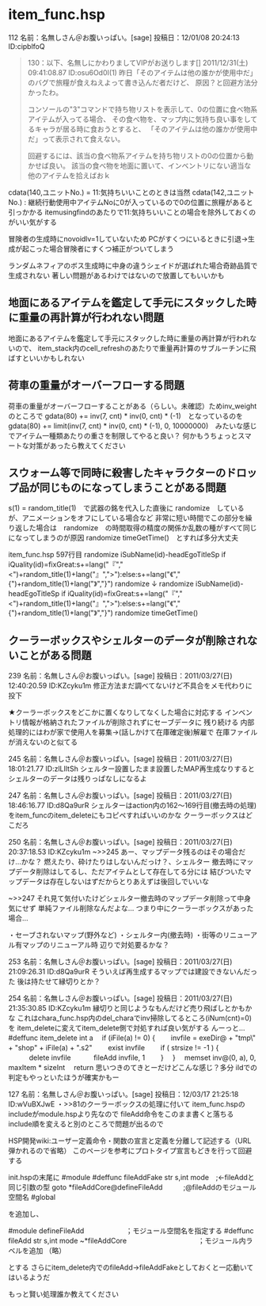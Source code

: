 # item_func.hsp


112 名前：名無しさん＠お腹いっぱい。[sage] 投稿日：12/01/08 20:24:13 ID:cipblfoQ
>130：以下、名無しにかわりましてVIPがお送りします[] 2011/12/31(土) 09:41:08.87 ID:osu6Od0I(1)
>昨日「そのアイテムは他の誰かが使用中だ」のバグで旅糧が食えねえよって書き込んだ者だけど、
>原因？と回避方法分かったわ。
>
>コンソールの"3"コマンドで持ち物リストを表示して、0の位置に食べ物系アイテムが入ってる場合、
>その食べ物を、マップ内に気持ち良い事をしてるキャラが居る時に食おうとすると、
>「そのアイテムは他の誰かが使用中だ」って表示されて食えない。
>
>回避するには、該当の食べ物系アイテムを持ち物リストの0の位置から動かせば良い。
>該当の食べ物を地面に置いて、インベントリにない適当な他のアイテムを拾えばおｋ

cdata(140,ユニットNo.) = 11:気持ちいいことのときは当然
cdata(142,ユニットNo.) : 継続行動使用中アイテムNoに0が入っているので0の位置に旅糧があると引っかかる
itemusingfindのあたりで11:気持ちいいことの場合を除外しておくのがいい気がする


冒険者の生成時にnovoidlv=1していないため
PCがすくつにいるときに引退→生成が起こった場合冒険者にすくつ補正がついてしまう

ランダムネフィアのボス生成時に中身の違うシェイドが選ばれた場合奇跡品質で生成されない
著しい問題があるわけではないので放置してもいいかも

## 地面にあるアイテムを鑑定して手元にスタックした時に重量の再計算が行われない問題
地面にあるアイテムを鑑定して手元にスタックした時に重量の再計算が行われないので、
item_stack内のcell_refreshのあたりで重量再計算のサブルーチンに飛ばすといいかもしれない

## 荷車の重量がオーバーフローする問題
荷車の重量がオーバーフローすることがある（らしい。未確認）ためinv_weightのところで
gdata(80) += inv(7, cnt) * inv(0, cnt) * (-1)　となっているのを
gdata(80) += limit(inv(7, cnt) * inv(0, cnt) * (-1), 0, 10000000)　みたいな感じでアイテム一種類あたりの重さを制限してやると良い？
何かもうちょっとスマートな対策があったら教えてください


## スウォーム等で同時に殺害したキャラクターのドロップ品が同じものになってしまうことがある問題
s(1) = random_title(1)　で武器の銘を代入した直後に randomize　しているが、アニメーションをオフにしている場合など
非常に短い時間でこの部分を繰り返した場合は　randomize　の時間取得の精度の関係か乱数の種がすべて同じになってしまうのが原因
randomize timeGetTime()　とすれば多分大丈夫

item_func.hsp 597行目
  randomize iSubName(id)-headEgoTitleSp
  if iQuality(id)=fixGreat:s+=lang("『"," <")+random_title(1)+lang("』",">"):else:s+=lang("《"," {")+random_title(1)+lang("》","}")
  randomize
↓
  randomize iSubName(id)-headEgoTitleSp
  if iQuality(id)=fixGreat:s+=lang("『"," <")+random_title(1)+lang("』",">"):else:s+=lang("《"," {")+random_title(1)+lang("》","}")
  randomize timeGetTime()

## クーラーボックスやシェルターのデータが削除されないことがある問題
239 名前：名無しさん＠お腹いっぱい。[sage] 投稿日：2011/03/27(日) 12:40:20.59 ID:KZcyku1m
修正方法まだ調べてないけど不具合をメモ代わりに投下

★クーラーボックスをどこかに置くなりしてなくした場合に対応する
インベントリ情報が格納されたファイルが削除されずにセーブデータに
残り続ける
内部処理的にはわが家で使用人を募集->(話しかけて在庫確定後)解雇で
在庫ファイルが消えないのと似てる

245 名前：名無しさん＠お腹いっぱい。[sage] 投稿日：2011/03/27(日) 18:01:21.77 ID:zlLIltSh
シェルター設置したまま設置したMAP再生成なりするとシェルターのデータは残りっぱなしになるよ

247 名前：名無しさん＠お腹いっぱい。[sage] 投稿日：2011/03/27(日) 18:46:16.77 ID:d8Qa9urR
シェルターはaction内の162～169行目(撤去時の処理)をitem_funcのitem_deleteにもコピペすればいいのかな
クーラーボックスはどこだろ

250 名前：名無しさん＠お腹いっぱい。[sage] 投稿日：2011/03/27(日) 20:37:18.53 ID:KZcyku1m
~>>245
あー、マップデータ残るのはその場合だけ…かな？
燃えたり、砕けたりはしないんだっけ？、シェルター
撤去時にマップデータ削除はしてるし、ただアイテムとして存在してる分には
結びついたマップデータは存在しないはずだからとりあえずは後回しでいいな

~>>247
それ見て気付いたけどシェルター撤去時のマップデータ削除って中身気にせず
単純ファイル削除なんだよな…
つまり中にクーラーボックスがあった場合…

・セーブされないマップ(野外など)
・シェルター内(撤去時)
・街等のリニューアル有マップのリニューアル時
辺りで対処要るかな？

253 名前：名無しさん＠お腹いっぱい。[sage] 投稿日：2011/03/27(日) 21:09:26.31 ID:d8Qa9urR
そういえば再生成するマップでは建設できないんだった
後は持たせて縁切りとか？

254 名前：名無しさん＠お腹いっぱい。[sage] 投稿日：2011/03/27(日) 21:35:30.85 ID:KZcyku1m
縁切りと同じようなもんだけど売り飛ばしとかもかな
これはchara_func.hsp内のdel_charaでinv掃除してるところ(iNum(cnt)=0)を
item_deleteに変えてitem_delete側で対処すれば良い気がする
んーっと…
#deffunc item_delete int a
　if (iFile(a) != 0) {
　　invfile = exeDir@ + "tmp\\" + "shop" + iFile(a) + ".s2"
　　exist invfile
　　if ( strsize != -1 ) {
　　　delete invfile
　　　fileAdd invfile, 1
　　}
　}
　memset inv@(0, a), 0, maxItem * sizeInt
　return
思いつきのてきとーだけどこんな感じ？多分
iIdでの判定もやっといたほうが確実かもー

127 名前：名無しさん＠お腹いっぱい。[sage] 投稿日：12/03/17 21:25:18 ID:wVuBXJwE
・>>81のクーラーボックスの処理に付いて
item_func.hspのincludeがmodule.hspより先なので
fileAdd命令をこのまま書くと落ちる
include順を変えると別のところで問題が出るので

HSP開発wiki:ユーザー定義命令・関数の宣言と定義を分離して記述する（URL弾かれるので省略）
このページを参考にプロトタイプ宣言もどきを行って回避する

init.hspの末尾に
#module
#deffunc fileAddFake str s,int mode　;←fileAddと同じ引数の型
goto *fileAddCore@defineFileAdd　　　;@fileAddのモジュール空間名
#global

を追加し、

#module defineFileAdd　　　　　　；モジュール空間名を指定する
#deffunc fileAdd str s,int mode
~*fileAddCore　　　　　　　　　　 ；モジュール内ラベルを追加
（略）

とする
さらにitem_delete内でのfileAdd→fileAddFakeとしておくと一応動いてはいるようだ

もっと賢い処理誰か教えてください

